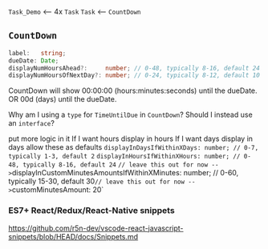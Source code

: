 



`Task_Demo` <-- 4x `Task`
`Task` <-- `CountDown`

## `CountDown`
```ts
label:   string;
dueDate: Date;
displayNumHoursAhead?:     number; // 0-48, typically 8-16, default 24
displayNumHoursOfNextDay?: number; // 0-24, typically 8-12, default 10
```

CountDown will show
00:00:00 (hours:minutes:seconds) until the dueDate.
OR
00d (days) until the dueDate.

Why am I using a `type` for `TimeUntilDue` in `CountDown`?
Should I instead use an `interface`?

put more logic in it
If I want hours display in hours
If I want days display in days
allow these as defaults
`displayInDaysIfWithinXDays: number; // 0-7, typically 1-3, default 2`
`displayInHoursIfWithinXHours: number; // 0-48, typically 8-16, default 24`
`
// leave this out for now --> `displayInCustomMinutesAmountsIfWithinXMinutes: number; // 0-60, typically 15-30, default 30`
// leave this out for now --> `customMinutesAmount: 20`

### ES7+ React/Redux/React-Native snippets
https://github.com/r5n-dev/vscode-react-javascript-snippets/blob/HEAD/docs/Snippets.md

